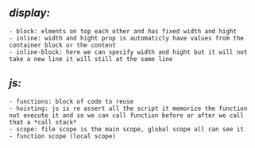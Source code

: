 ## ***display:***
    - block: elments on top each other and has fixed width and hight
    - inline: width and hight prop is automaticly have values from the container block or the content
    - inline-block: here we can specify width and hight but it will not take a new line it will still at the same line

## ***js:***
    - functions: block of code to reuse
    - hoisting: js is re assert all the script it memorize the function not execute it and so we can call function before or after we call that a *call stack*
    - scope: file scope is the main scope, global scope all can see it
    - function scope (local scope)